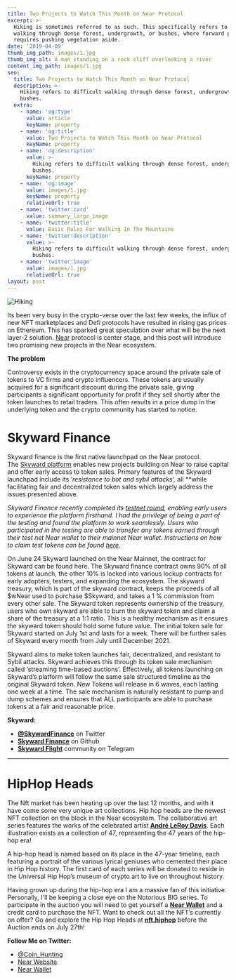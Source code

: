 ```yaml
---
title: Two Projects to Watch This Month on Near Protocol
excerpt: >-
  Hiking is sometimes referred to as such. This specifically refers to difficult
  walking through dense forest, undergrowth, or bushes, where forward progress
  requires pushing vegetation aside.
date: '2019-04-09'
thumb_img_path: images/1.jpg
thumb_img_alt: A man standing on a rock cliff overlooking a river
content_img_path: images/1.jpg
seo:
  title: Two Projects to Watch This Month on Near Protocol
  description: >-
    Hiking refers to difficult walking through dense forest, undergrowth, or
    bushes.
  extra:
    - name: 'og:type'
      value: article
      keyName: property
    - name: 'og:title'
      value: Two Projects to Watch This Month on Near Protocol
      keyName: property
    - name: 'og:description'
      value: >-
        Hiking refers to difficult walking through dense forest, undergrowth, or
        bushes.
      keyName: property
    - name: 'og:image'
      value: images/1.jpg
      keyName: property
      relativeUrl: true
    - name: 'twitter:card'
      value: summary_large_image
    - name: 'twitter:title'
      value: Basic Rules For Walking In The Mountains
    - name: 'twitter:description'
      value: >-
        Hiking refers to difficult walking through dense forest, undergrowth, or
        bushes.
    - name: 'twitter:image'
      value: images/1.jpg
      relativeUrl: true
layout: post
---
```


![Hiking](/images/2.jpg)

Its been very busy in the crypto-verse over the last few weeks, the influx of new NFT marketplaces and Defi protocols have resulted in rising gas prices on Ethereum. This has sparked great speculation over what will be the next layer-2 solution. [Near](http://near.org/) protocol is center stage, and this post will introduce two promising new projects in the Near ecosystem.

**The problem**

Controversy exists in the cryptocurrency space around the private sale of tokens to VC firms and crypto influencers. These tokens are usually acquired for a significant discount during the private sale, giving participants a significant opportunity for profit if they sell shortly after the token launches to retail traders. This often results in a price dump in the underlying token and the crypto community has started to notice.

# **Skyward Finance**

Skyward finance is the first native launchpad on the Near protocol. The [Skyward platform](https://skyward.finance/launchpad/) enables new projects building on Near to raise capital and offer early access to token sales. Primary features of the Skyward launchpad include its ‘*resistance to bot and sybil attacks’,* all **while facilitating fair and decentralized token sales which largely address the issues presented above.

*Skyward Finance recently completed its [testnet round](https://skyward.finance/the-testing-is-done/), enabling early users to experience the platform firsthand. I had the privilege of being a part of the testing and found the platform to work seamlessly. Users who participated in the testing are able to transfer any tokens earned through their test net Near wallet to their mainnet Near wallet. Instructions on how to claim test tokens can be found [here](https://skyward.finance/claim-testnet-skyward/).*

On June 24 Skyward launched on the Near Mainnet, the contract for Skyward can be found here. The Skyward finance contract owns 90% of all tokens at launch, the other 10% is locked into various lockup contracts for early adopters, testers, and expanding the ecosystem. The skyward treasury, which is part of the skyward contract, keeps the proceeds of all $wNear used to purchase $Skyward, and takes a 1 % commission from every other sale. The Skyward token represents ownership of the treasury, users who own skyward are able to burn the skyward token and claim a share of the treasury at a 1:1 ratio. This is a healthy mechanism as it ensures the skyward token should hold some future value. The initial token sale for Skyward started on July 1st and lasts for a week. There will be further sales of Skyward every month from July until December 2021.

Skyward aims to make token launches fair, decentralized, and resistant to Sybil attacks. Skyward achieves this through its token sale mechanism called ‘streaming time-based auctions’. Effectively, all tokens launching on Skyward’s platform will follow the same sale structured timeline as the original Skyward token. New Tokens will release in 6 waves, each lasting one week at a time. The sale mechanism is naturally resistant to pump and dump schemes and ensures that ALL participants are able to purchase tokens at a fair and reasonable price.

**Skyward:**

- **[@SkywardFinance](https://twitter.com/skywardfinance)** on Twitter
- **[Skyward Finance](https://github.com/skyward-finance)** on Github
- **[Skyward Flight](https://t.me/skywardfinance)** community on Telegram
---------

# **HipHop Heads**

The Nft market has been heating up over the last 12 months, and with it have come some very unique art collections. Hip hop heads are the newest NFT collection on the block in the Near ecosystem. The collaborative art series features the works of the celebrated artist **[André LeRoy Davis](https://www.instagram.com/aldreday/)**. Each illustration exists as a collection of 47, representing the 47 years of the hip-hop era!

A hip-hop head is named based on its place in the 47-year timeline, each featuring a portrait of the various lyrical geniuses who cemented their place in Hip Hop history. The first card of each series will be donated to reside in the Universal Hip Hop’s museum of crypto art to live on throughout history.

Having grown up during the hip-hop era I am a massive fan of this initiative. Personally, I'll be keeping a close eye on the Notorious BIG series. To participate in the auction you will need to get yourself a **[Near Wallet](https://wallet.near.org/)** and a credit card to purchase the NFT. Want to check out all the NFT’s currently on offer? Go and explore the Hip Hop Heads at **[nft.hiphop](https://nft.hiphop/)** before the Auction ends on July 27th!

**Follow Me on Twitter:**

- [@Coin_Hunting](https://twitter.com/Coin_Hunting)
- [Near Website](http://near.org/)
- [Near Wallet](https://wallet.near.org/)